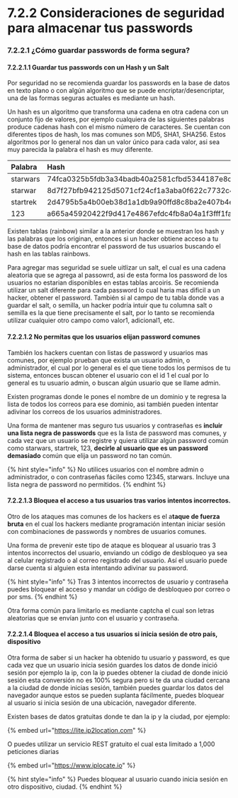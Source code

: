# 7.2.2 Consideraciones de seguridad para almacenar tus passwords

### 7.2.2.1 ¿Cómo guardar passwords de forma segura?

#### 7.2.2.1.1 Guardar tus passwords con un Hash y un Salt 

Por seguridad no se recomienda guardar los passwords en la base de datos en texto plano o con algún algoritmo que se puede encriptar/desencriptar, una de las formas seguras actuales es mediante un hash.

Un hash es un algoritmo que transforma una cadena en otra cadena con un conjunto fijo de valores, por ejemplo cualquiera de las siguientes palabras produce cadenas hash con el mismo número de caracteres. Se cuentan con diferentes tipos de hash, los mas comunes son MD5, SHA1, SHA256. Estos algoritmos por lo general nos dan un valor único para cada valor, asi sea muy parecida la palabra el hash es muy diferente. 

| Palabra | Hash |
| :--- | :--- |
| starwars | 74fca0325b5fdb3a34badb40a2581cfbd5344187e8d3432952a5abc0929c1246  |
| starwar | 8d7f27bfb942125d5071cf24cf1a3aba0f622c7732c4856baf6557f4c524a9b3 |
| startrek | 2d4795b5a4b00eb38d1a1db9a90ffd8c8ba2e407b4e51f4271c1e4821064b04b |
| 123 | a665a45920422f9d417e4867efdc4fb8a04a1f3fff1fa07e998e86f7f7a27ae3 |

Existen tablas \(rainbow\) similar a la anterior donde se muestran los hash y las palabras que los originan, entonces si un hacker obtiene acceso a tu base de datos podría encontrar el password de tus usuarios buscando el hash en las tablas rainbows.

Para agregar mas seguridad se suele uitlizar un salt, el cual es una cadena aleatoria que se agrega al passowrd, asi de esta forma los password de los usuarios no estarian disponibles en estas tablas arcoiris. Se recomienda utilizar un salt diferente para cada password lo cual haria mas dificil a un hacker, obtener el password. También si al campo de tu tabla donde vas a guardar el salt, o semilla, un hacker podría intuir que tu columna salt o semilla es la que tiene precisamente el salt, por lo tanto se recomienda utilizar cualquier otro campo como valor1, adicional1, etc.

#### 7.2.2.1.2 No permitas que los usuarios elijan password comunes

También los hackers cuentan con listas de password y usuarios mas comunes, por ejemplo prueban que exista un usuario admin, o administrador, el cual por lo general es el que tiene todos los permisos de tu sistema, entonces buscan obtener el usuario con el id 1 el cual por lo general es tu usuario admin, o buscan algún usuario que se llame admin. 

Existen programas donde le pones el nombre de un dominio y te regresa la lista de todos los correos para ese dominio, asi también pueden intentar adivinar los correos de los usuarios administradores. 

Una forma de mantener mas seguro tus usuarios y contraseñas es **incluir una lista negra de passwords** que es la lista de password mas comunes, y cada vez que un usuario se registre y quiera utilizar algún password común como starwars, startrek, 123, **decirle al usuario que es un password demasiado** común que elija un password no tan común.

{% hint style="info" %}
No utilices usuarios con el nombre admin o administrador, o con contraseñas fáciles como 12345, starwars. Incluye una lista negra de password no permitidos.
{% endhint %}

#### 7.2.2.1.3 Bloquea el acceso a tus usuarios tras varios intentos incorrectos. 

Otro de los ataques mas comunes de los hackers es el a**taque de fuerza bruta** en el cual los hackers mediante programación intentan iniciar sesión con combinaciones de passwords y nombres de usuarios comunes. 

Una forma de prevenir este tipo de ataque es bloquear al usuario tras 3 intentos incorrectos del usuario, enviando un código de desbloqueo ya sea al celular registrado o al correo registrado del usuario. Así el usuario puede darse cuenta si alguien esta intentando adivinar su password.

{% hint style="info" %}
Tras 3 intentos incorrectos de usuario y contraseña puedes bloquear el acceso y mandar un código de desbloqueo por correo o por sms. 
{% endhint %}

Otra forma común para limitarlo es mediante captcha el cual son letras aleatorias que se envían junto con el usuario y contraseña. 

#### 7.2.2.1.4 Bloquea el acceso a tus usuarios si inicia sesión de otro país, dispositivo

Otra forma de saber si un hacker ha obtenido tu usuario y password, es que cada vez que un usuario inicia sesión guardes los datos de donde inició sesión por ejemplo la ip, con la ip puedes obtener la ciudad de donde inició sesión esta conversión no es 100% segura pero si te da una ciudad cercana a la ciudad de donde inicias sesión, también puedes guardar los datos del navegador aunque estos se pueden suplanta fácilmente, puedes bloquear al usuario si inicia sesión de una ubicación, navegador diferente.

Existen bases de datos gratuitas donde te dan la ip y la ciudad, por ejemplo:

{% embed url="https://lite.ip2location.com" %}

O puedes utilizar un servicio REST gratuito el cual esta limitado a 1,000 peticiones diarias

{% embed url="https://www.iplocate.io" %}

{% hint style="info" %}
Puedes bloquear al usuario cuando inicia sesión en otro dispositivo, ciudad.
{% endhint %}

